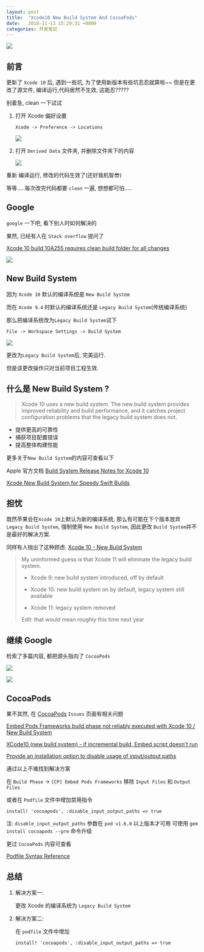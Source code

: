 ```yaml
---
layout: post
title:  "Xcode10 New Build System And CocoaPods"
date:   2018-11-13 15:29:31 +0800
categories: 开发笔记
---
```


![](http://yuqiangcoder.com/assets/postImages/ios/201811/1.pnd)

## 前言

更新了 `Xcode 10` 后, 遇到一些坑, 为了使用新版本有些坑忍忍就算啦~~
但是在更改了源文件, 编译运行,代码居然不生效, 这能忍?????

别着急, clean 一下试试

1. 打开 Xcode 偏好设置

    `Xcode -> Preference -> Locations`
    
    ![](http://yuqiangcoder.com/assets/postImages/ios/201811/2.png)
    
2. 打开 `Derived Data` 文件夹, 并删除文件夹下的内容
    
    ![](http://yuqiangcoder.com/assets/postImages/ios/201811/3.png)
    
重新 编译运行, 修改的代码生效了(还好我机智😎)

等等.....每次改完代码都要 `clean` 一遍, 想想都可怕.....

## Google
`google` 一下吧, 看下别人时如何解决的

 果然, 已经有人在 `Stack overflow` 提问了
 
 [Xcode 10 build 10A255 requires clean build folder for all changes](https://stackoverflow.com/questions/52382648/xcode-10-build-10a255-requires-clean-build-folder-for-all-changes)
 
![](http://yuqiangcoder.com/assets/postImages/ios/201811/4.png)

## New Build System

因为 `Xcode 10` 默认的编译系统是  `New Build System`

而在 `Xcode 9.4` 时默认的编译系统还是 `Legacy Build System`(传统编译系统)

那么把编译系统改为`Legacy Build System`试下

`File -> Workspace Settings -> Build System`

![](http://yuqiangcoder.com/assets/postImages/ios/201811/5.png)

更改为`Legacy Build System`后, 完美运行.

但是该更改操作只对当前项目工程生效.

## 什么是 New Build System ?

> Xcode 10 uses a new build system. The new build system provides improved reliability and build performance, and it catches project configuration problems that the legacy build system does not.

* 提供更高的可靠性
* 捕获项目配置错误
* 提高整体构建性能

更多关于`New Build System`的内容可查看以下 

Apple 官方文档 [Build System Release Notes for Xcode 10](https://developer.apple.com/documentation/xcode_release_notes/xcode_10_release_notes/build_system_release_notes_for_xcode_10)

[Xcode New Build System for Speedy Swift Builds](https://medium.com/xcblog/xcode-new-build-system-for-speedy-swift-builds-c39ea6596e17)

## 担忧

既然苹果会在`Xcode 10`上默认为新的编译系统, 那么有可能在下个版本放弃 `Legacy Build System`, 强制使用 `New Build System`, 因此更改 `Build System`并不是最好的解决方案.

同样有人抛出了这种顾虑.
[Xcode 10 - New Build System](https://www.reddit.com/r/iOSProgramming/comments/9l2u8a/xcode_10_new_build_system/)

> 
> My uninformed guess is that Xcode 11 will eliminate the legacy build system.
>
> * Xcode 9: new build system introduced, off by default
> 
> * Xcode 10: new build system on by default, legacy system still available
> 
> * Xcode 11: legacy system removed
> 
> Edit: that would mean roughly this time next year

## 继续 Google

检索了多篇内容, 都把源头指向了 `CocoaPods`

![](http://yuqiangcoder.com/assets/postImages/ios/201811/6.png)

![](http://yuqiangcoder.com/assets/postImages/ios/201811/7.png)

## CocoaPods
果不其然, 在 [CocoaPods](https://github.com/CocoaPods/CocoaPods/issues?utf8=%E2%9C%93&q=new+build+system+xcode+10) `Issues` 页面有相关问题

[Embed Pods Frameworks build phase not reliably executed with Xcode 10 / New Build System](https://github.com/CocoaPods/CocoaPods/issues/8151)

[XCode10 (new build system) - if incremental build, Embed script doesn't run](https://github.com/CocoaPods/CocoaPods/issues/8073)

[Provide an installation option to disable usage of input/output paths](https://github.com/CocoaPods/CocoaPods/pull/8105)

通过以上不难找到解决方案

在 `Build Phase` -> `[CP] Embed Pods Frameworks` 
移除 `Input Files` 和 `Output Files`

或者在 `Podfile` 文件中增加禁用指令

```
install! 'cocoapods', :disable_input_output_paths => true
```

注: `disable_input_output_paths` 参数在 `pod v1.6.0` 以上版本才可用
可使用 `gem install cocoapods --pre` 命令升级

更过 `CocoaPods` 内容可查看 

[Podfile Syntax Reference](https://guides.cocoapods.org/syntax/podfile.html#install_bang)

## 总结

1. 解决方案一:

    更改 Xcode 的编译系统为 `Legacy Build System`


2. 解决方案二:

    在 `podfile` 文件中增加 
    
    ```
    install! 'cocoapods', :disable_input_output_paths => true
    ```


[jekyll-docs]: https://jekyllrb.com/docs/home
[jekyll-gh]:   https://github.com/jekyll/jekyll
[jekyll-talk]: https://talk.jekyllrb.com/

